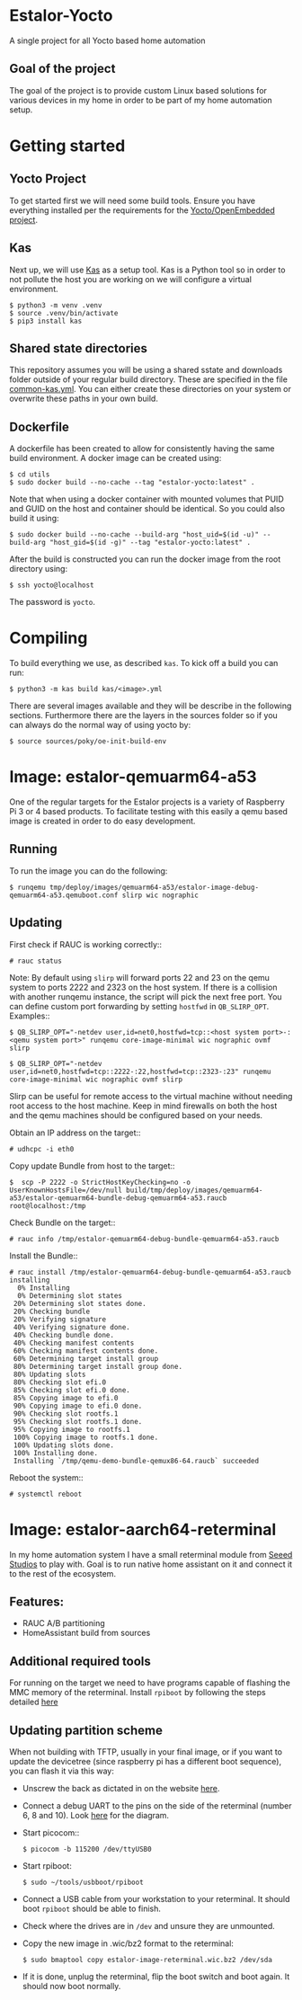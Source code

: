 # Estalor-Yocto
A single project for all Yocto based home automation

## Goal of the project
The goal of the project is to provide custom Linux based solutions for various devices in my home in order to be part of my home automation setup.

# Getting started
## Yocto Project
To get started first we will need some build tools.
Ensure you have everything installed per the requirements for the [Yocto/OpenEmbedded project](https://docs.yoctoproject.org/).

## Kas
Next up, we will use [Kas](https://kas.readthedocs.io/en/3.2.3/) as a setup tool. Kas is a Python tool so in order to not pollute the host you are working on we will configure a virtual environment.

    $ python3 -m venv .venv
    $ source .venv/bin/activate
    $ pip3 install kas

## Shared state directories
This repository assumes you will be using a shared sstate and downloads folder outside of your regular build directory. These are specified in the file [common-kas.yml](kas/include/common-kas.yml). You can either create these directories on your system or overwrite these paths in your own build.

## Dockerfile
A dockerfile has been created to allow for consistently having the same build environment.
A docker image can be created using:

    $ cd utils
    $ sudo docker build --no-cache --tag "estalor-yocto:latest" .

Note that when using a docker container with mounted volumes that PUID and GUID on the host and container should be identical. So you could also build it using:

    $ sudo docker build --no-cache --build-arg "host_uid=$(id -u)" --build-arg "host_gid=$(id -g)" --tag "estalor-yocto:latest" .


After the build is constructed you can run the docker image from the root directory using: 

    $ ssh yocto@localhost

The password is `yocto`.

# Compiling
To build everything we use, as described `kas`.
To kick off a build you can run:
```
$ python3 -m kas build kas/<image>.yml
```
There are several images available and they will be describe in the following sections.
Furthermore there are the layers in the sources folder so if you can always do the normal way of using yocto by:
```
$ source sources/poky/oe-init-build-env
```

# Image: estalor-qemuarm64-a53
One of the regular targets for the Estalor projects is a variety of Raspberry Pi 3 or 4 based products. To facilitate testing with this easily
a qemu based image is created in order to do easy development.

## Running
To run the image you can do the following:
```
$ runqemu tmp/deploy/images/qemuarm64-a53/estalor-image-debug-qemuarm64-a53.qemuboot.conf slirp wic nographic
```

## Updating

First check if RAUC is working correctly::

    # rauc status

Note:
By default using ``slirp`` will forward ports 22 and 23 on the qemu system to ports 2222 and 2323 on the host system.
If there is a collision with another runqemu instance, the script will pick the next free port.
You can define custom port forwarding by setting ``hostfwd`` in ``QB_SLIRP_OPT``. Examples::

    $ QB_SLIRP_OPT="-netdev user,id=net0,hostfwd=tcp::<host system port>-:<qemu system port>" runqemu core-image-minimal wic nographic ovmf slirp

    $ QB_SLIRP_OPT="-netdev user,id=net0,hostfwd=tcp::2222-:22,hostfwd=tcp::2323-:23" runqemu core-image-minimal wic nographic ovmf slirp

Slirp can be useful for remote access to the virtual machine without needing root access to the host machine.
Keep in mind firewalls on both the host and the qemu machines should be configured based on your needs.

Obtain an IP address on the target::

    # udhcpc -i eth0

Copy update Bundle from host to the target::

    $  scp -P 2222 -o StrictHostKeyChecking=no -o UserKnownHostsFile=/dev/null build/tmp/deploy/images/qemuarm64-a53/estalor-qemuarm64-bundle-debug-qemuarm64-a53.raucb  root@localhost:/tmp

Check Bundle on the target::

    # rauc info /tmp/estalor-qemuarm64-debug-bundle-qemuarm64-a53.raucb

Install the Bundle::

    # rauc install /tmp/estalor-qemuarm64-debug-bundle-qemuarm64-a53.raucb
    installing
      0% Installing
      0% Determining slot states
     20% Determining slot states done.
     20% Checking bundle
     20% Verifying signature
     40% Verifying signature done.
     40% Checking bundle done.
     40% Checking manifest contents
     60% Checking manifest contents done.
     60% Determining target install group
     80% Determining target install group done.
     80% Updating slots
     80% Checking slot efi.0
     85% Checking slot efi.0 done.
     85% Copying image to efi.0
     90% Copying image to efi.0 done.
     90% Checking slot rootfs.1
     95% Checking slot rootfs.1 done.
     95% Copying image to rootfs.1
     100% Copying image to rootfs.1 done.
     100% Updating slots done.
     100% Installing done.
     Installing `/tmp/qemu-demo-bundle-qemux86-64.raucb` succeeded

Reboot the system::

    # systemctl reboot

# Image: estalor-aarch64-reterminal
In my home automation system I have a small reterminal module from [Seeed Studios](https://www.seeedstudio.com/) to play with.
Goal is to run native home assistant on it and connect it to the rest of the ecosystem.

## Features:
- RAUC A/B partitioning
- HomeAssistant build from sources

## Additional required tools
For running on the target we need to have programs capable of flashing the MMC memory of the reterminal.
Install ``rpiboot`` by following the steps detailed [here](https://github.com/raspberrypi/usbboot#building)

## Updating partition scheme
When not building with TFTP, usually in your final image, or if you want to update the devicetree (since raspberry pi has a different boot sequence), 
you can flash it via this way:

- Unscrew the back as dictated in on the website [here](https://wiki.seeedstudio.com/reTerminal/#flash-raspberry-pi-os-64-bit-ubuntu-os-or-other-os-to-emmc).
- Connect a debug UART to the pins on the side of the reterminal (number 6, 8 and 10). Look [here](https://wiki.seeedstudio.com/reTerminal/#pinout-diagram) for the diagram.
- Start picocom::

      $ picocom -b 115200 /dev/ttyUSB0

- Start rpiboot: 

      $ sudo ~/tools/usbboot/rpiboot

- Connect a USB cable from your workstation to your reterminal. It should boot ``rpiboot`` should be able to finish.
- Check where the drives are in ``/dev`` and unsure they are unmounted.
- Copy the new image in .wic/bz2 format to the reterminal:

      $ sudo bmaptool copy estalor-image-reterminal.wic.bz2 /dev/sda

- If it is done, unplug the reterminal, flip the boot switch and boot again. It should now boot normally.